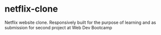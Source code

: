 # netflix-clone
Netflix website clone. Responsively built for the purpose of learning and as submission for second project at Web Dev Bootcamp
